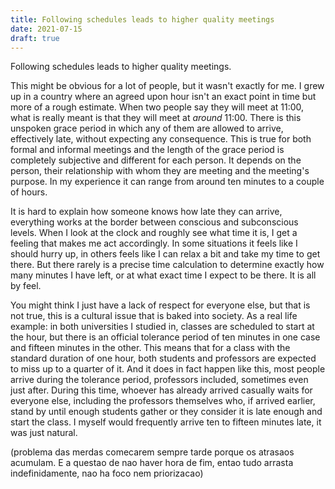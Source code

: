 ```yaml
---
title: Following schedules leads to higher quality meetings
date: 2021-07-15
draft: true
---
```


Following schedules leads to higher quality meetings.

This might be obvious for a lot of people, but it wasn't exactly for me. 
I grew up in a country where an agreed upon hour isn't an exact point in time but more of a rough estimate. 
When two people say they will meet at 11:00, what is really meant is that they will meet at *around* 11:00. 
There is this unspoken grace period in which any of them are allowed to arrive, effectively late, without expecting any consequence. 
This is true for both formal and informal meetings and the length of the grace period is completely subjective and different for each person. 
It depends on the person, their relationship with whom they are meeting and the meeting's purpose. 
In my experience it can range from around ten minutes to a couple of hours.

It is hard to explain how someone knows how late they can arrive, everything works at the border between conscious and subconscious levels. 
When I look at the clock and roughly see what time it is, I get a feeling that makes me act accordingly.
In some situations it feels like I should hurry up, in others feels like I can relax a bit and take my time to get there. 
But there rarely is a precise time calculation to determine exactly how many minutes I have left, or at what exact time I expect to be there. 
It is all by feel.

You might think I just have a lack of respect for everyone else, but that is not true, this is a cultural issue that is baked into society. 
As a real life example: in both universities I studied in, classes are scheduled to start at the hour, but there is an official tolerance period of ten minutes in one case and fifteen minutes in the other. 
This means that for a class with the standard duration of one hour, both students and professors are expected to miss up to a quarter of it. 
And it does in fact happen like this, most people arrive during the tolerance period, professors included, sometimes even just after. 
During this time, whoever has already arrived casually waits for everyone else, including the professors themselves who, if arrived earlier, stand by until enough students gather or they consider it is late enough and start the class. 
I myself would frequently arrive ten to fifteen minutes late, it was just natural.


(problema das merdas comecarem sempre tarde porque os atrasaos acumulam. E a questao de nao haver hora de fim, entao tudo arrasta indefinidamente, nao ha foco nem priorizacao)
